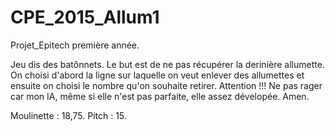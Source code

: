 # CPE_2015_Allum1
Projet_Epitech première année.

Jeu dis des batônnets.
Le but est de ne pas récupérer la derinière allumette.
On choisi d'abord la ligne sur laquelle on veut enlever des allumettes et ensuite on choisi le nombre qu'on souhaite retirer.
Attention !!! Ne pas rager car mon IA, même si elle n'est pas parfaite, elle assez dévelopée.
Amen.

Moulinette : 18,75.
Pitch : 15.
